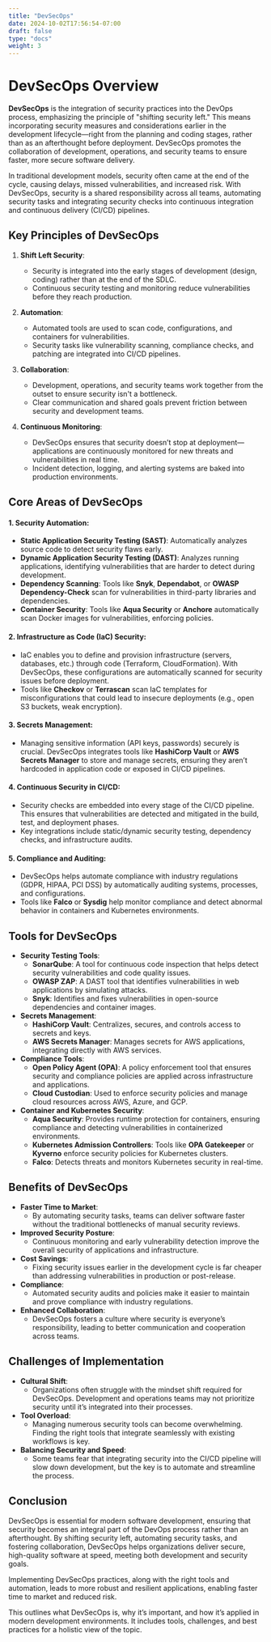 ```yaml
---
title: "DevSecOps"
date: 2024-10-02T17:56:54-07:00
draft: false
type: "docs"
weight: 3
---
```


# DevSecOps Overview

**DevSecOps** is the integration of security practices into the DevOps process, emphasizing the principle of "shifting security left." This means incorporating security measures and considerations earlier in the development lifecycle—right from the planning and coding stages, rather than as an afterthought before deployment. DevSecOps promotes the collaboration of development, operations, and security teams to ensure faster, more secure software delivery.

In traditional development models, security often came at the end of the cycle, causing delays, missed vulnerabilities, and increased risk. With DevSecOps, security is a shared responsibility across all teams, automating security tasks and integrating security checks into continuous integration and continuous delivery (CI/CD) pipelines.

## Key Principles of DevSecOps

1. **Shift Left Security**:

   - Security is integrated into the early stages of development (design, coding) rather than at the end of the SDLC.
   - Continuous security testing and monitoring reduce vulnerabilities before they reach production.

2. **Automation**:

   - Automated tools are used to scan code, configurations, and containers for vulnerabilities.
   - Security tasks like vulnerability scanning, compliance checks, and patching are integrated into CI/CD pipelines.

3. **Collaboration**:

   - Development, operations, and security teams work together from the outset to ensure security isn't a bottleneck.
   - Clear communication and shared goals prevent friction between security and development teams.

4. **Continuous Monitoring**:
   - DevSecOps ensures that security doesn’t stop at deployment—applications are continuously monitored for new threats and vulnerabilities in real time.
   - Incident detection, logging, and alerting systems are baked into production environments.

## Core Areas of DevSecOps

#### 1. **Security Automation**:

- **Static Application Security Testing (SAST)**: Automatically analyzes source code to detect security flaws early.
- **Dynamic Application Security Testing (DAST)**: Analyzes running applications, identifying vulnerabilities that are harder to detect during development.
- **Dependency Scanning**: Tools like **Snyk**, **Dependabot**, or **OWASP Dependency-Check** scan for vulnerabilities in third-party libraries and dependencies.
- **Container Security**: Tools like **Aqua Security** or **Anchore** automatically scan Docker images for vulnerabilities, enforcing policies.

#### 2. **Infrastructure as Code (IaC) Security**:

- IaC enables you to define and provision infrastructure (servers, databases, etc.) through code (Terraform, CloudFormation). With DevSecOps, these configurations are automatically scanned for security issues before deployment.
- Tools like **Checkov** or **Terrascan** scan IaC templates for misconfigurations that could lead to insecure deployments (e.g., open S3 buckets, weak encryption).

#### 3. **Secrets Management**:

- Managing sensitive information (API keys, passwords) securely is crucial. DevSecOps integrates tools like **HashiCorp Vault** or **AWS Secrets Manager** to store and manage secrets, ensuring they aren’t hardcoded in application code or exposed in CI/CD pipelines.

#### 4. **Continuous Security in CI/CD**:

- Security checks are embedded into every stage of the CI/CD pipeline. This ensures that vulnerabilities are detected and mitigated in the build, test, and deployment phases.
- Key integrations include static/dynamic security testing, dependency checks, and infrastructure audits.

#### 5. **Compliance and Auditing**:

- DevSecOps helps automate compliance with industry regulations (GDPR, HIPAA, PCI DSS) by automatically auditing systems, processes, and configurations.
- Tools like **Falco** or **Sysdig** help monitor compliance and detect abnormal behavior in containers and Kubernetes environments.

## Tools for DevSecOps

- **Security Testing Tools**:
  - **SonarQube**: A tool for continuous code inspection that helps detect security vulnerabilities and code quality issues.
  - **OWASP ZAP**: A DAST tool that identifies vulnerabilities in web applications by simulating attacks.
  - **Snyk**: Identifies and fixes vulnerabilities in open-source dependencies and container images.
- **Secrets Management**:
  - **HashiCorp Vault**: Centralizes, secures, and controls access to secrets and keys.
  - **AWS Secrets Manager**: Manages secrets for AWS applications, integrating directly with AWS services.
- **Compliance Tools**:
  - **Open Policy Agent (OPA)**: A policy enforcement tool that ensures security and compliance policies are applied across infrastructure and applications.
  - **Cloud Custodian**: Used to enforce security policies and manage cloud resources across AWS, Azure, and GCP.
- **Container and Kubernetes Security**:
  - **Aqua Security**: Provides runtime protection for containers, ensuring compliance and detecting vulnerabilities in containerized environments.
  - **Kubernetes Admission Controllers**: Tools like **OPA Gatekeeper** or **Kyverno** enforce security policies for Kubernetes clusters.
  - **Falco**: Detects threats and monitors Kubernetes security in real-time.

## Benefits of DevSecOps

- **Faster Time to Market**:
  - By automating security tasks, teams can deliver software faster without the traditional bottlenecks of manual security reviews.
- **Improved Security Posture**:
  - Continuous monitoring and early vulnerability detection improve the overall security of applications and infrastructure.
- **Cost Savings**:
  - Fixing security issues earlier in the development cycle is far cheaper than addressing vulnerabilities in production or post-release.
- **Compliance**:
  - Automated security audits and policies make it easier to maintain and prove compliance with industry regulations.
- **Enhanced Collaboration**:
  - DevSecOps fosters a culture where security is everyone’s responsibility, leading to better communication and cooperation across teams.

## Challenges of Implementation

- **Cultural Shift**:
  - Organizations often struggle with the mindset shift required for DevSecOps. Development and operations teams may not prioritize security until it’s integrated into their processes.
- **Tool Overload**:
  - Managing numerous security tools can become overwhelming. Finding the right tools that integrate seamlessly with existing workflows is key.
- **Balancing Security and Speed**:
  - Some teams fear that integrating security into the CI/CD pipeline will slow down development, but the key is to automate and streamline the process.

## Conclusion

DevSecOps is essential for modern software development, ensuring that security becomes an integral part of the DevOps process rather than an afterthought. By shifting security left, automating security tasks, and fostering collaboration, DevSecOps helps organizations deliver secure, high-quality software at speed, meeting both development and security goals.

Implementing DevSecOps practices, along with the right tools and automation, leads to more robust and resilient applications, enabling faster time to market and reduced risk.

This outlines what DevSecOps is, why it’s important, and how it’s applied in modern development environments. It includes tools, challenges, and best practices for a holistic view of the topic.
